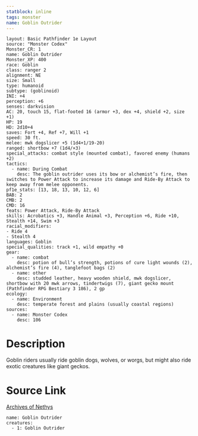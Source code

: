 ```yaml
---
statblock: inline
tags: monster
name: Goblin Outrider
---
```

```statblock
layout: Basic Pathfinder 1e Layout
source: "Monster Codex"
Monster_CR: 1
name: Goblin Outrider
Monster_XP: 400
race: Goblin
class: ranger 2
alignment: NE
size: Small
type: humanoid
subtype: (goblinoid)
INI: +4
perception: +6
senses: darkvision
AC: 20, touch 15, flat-footed 16 (armor +3, dex +4, shield +2, size +1)
HP: 19
HD: 2d10+4
saves: Fort +4, Ref +7, Will +1
speed: 30 ft.
melee: mwk dogslicer +5 (1d4+1/19-20)
ranged: shortbow +7 (1d4/×3)
special_attacks: combat style (mounted combat), favored enemy (humans +2)
tactics:
  - name: During Combat
    desc: The goblin outrider uses its bow or alchemist’s fire, then switches to Power Attack to increase its damage and Ride-By Attack to keep away from melee opponents.
pf1e_stats: [13, 18, 13, 10, 12, 6]
BAB: 2
CMB: 2
CMD: 16
feats: Power Attack, Ride-By Attack
skills: Acrobatics +3, Handle Animal +3, Perception +6, Ride +10, Stealth +14, Swim +3
racial_modifiers:
- Ride 4
- Stealth 4
languages: Goblin
special_qualities: track +1, wild empathy +0
gear:
  - name: combat
    desc: potion of bull’s strength, potions of cure light wounds (2), alchemist’s fire (4), tanglefoot bags (2)
  - name: other
    desc: studded leather, heavy wooden shield, mwk dogslicer, shortbow with 20 mwk arrows, tindertwigs (7), giant gecko mount (Pathfinder RPG Bestiary 3 186), 2 gp
ecology:
  - name: Environment
    desc: temperate forest and plains (usually coastal regions)
sources:
  - name: Monster Codex
    desc: 106
```
# Description
Goblin riders usually ride goblin dogs, wolves, or worgs, but might also ride exotic creatures like giant geckos.
# Source Link
[Archives of Nethys](https://aonprd.com/MonsterDisplay.aspx?ItemName=Goblin%20Outrider)
```encounter-table
name: Goblin Outrider
creatures:
  - 1: Goblin Outrider
```
